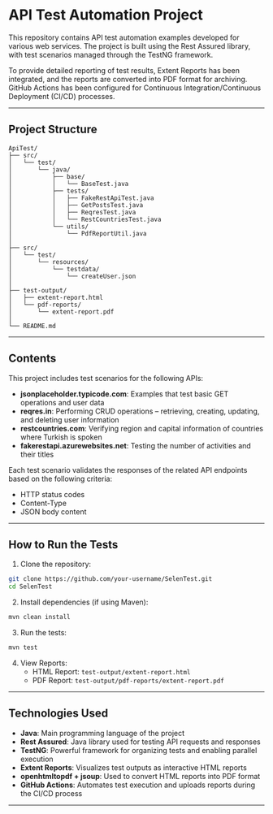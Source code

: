 # API Test Automation Project

This repository contains API test automation examples developed for various web services. The project is built using the Rest Assured library, with test scenarios managed through the TestNG framework.

To provide detailed reporting of test results, Extent Reports has been integrated, and the reports are converted into PDF format for archiving. GitHub Actions has been configured for Continuous Integration/Continuous Deployment (CI/CD) processes.

---

##  Project Structure

```
ApiTest/
├── src/
│   └── test/
│       └── java/
│           ├── base/                   
│           │   └── BaseTest.java
│           ├── tests/                 
│           │   ├── FakeRestApiTest.java
│           │   ├── GetPostsTest.java
│           │   ├── ReqresTest.java
│           │   └── RestCountriesTest.java
│           └── utils/                  
│               └── PdfReportUtil.java
│
├── src/
│   └── test/
│       └── resources/
│           └── testdata/              
│               └── createUser.json
│
├── test-output/
│   ├── extent-report.html             
│   └── pdf-reports/
│       └── extent-report.pdf          
│
└── README.md
```
---

## Contents

This project includes test scenarios for the following APIs:

- **jsonplaceholder.typicode.com**: Examples that test basic GET operations and user data
- **reqres.in**: Performing CRUD operations – retrieving, creating, updating, and deleting user information
- **restcountries.com**: Verifying region and capital information of countries where Turkish is spoken
- **fakerestapi.azurewebsites.net**: Testing the number of activities and their titles

Each test scenario validates the responses of the related API endpoints based on the following criteria:
- HTTP status codes
- Content-Type
- JSON body content

---

##  How to Run the Tests

1. Clone the repository:

```bash
git clone https://github.com/your-username/SelenTest.git
cd SelenTest
```

2. Install dependencies (if using Maven):

```bash
mvn clean install
```

3. Run the tests:

```bash
mvn test
```

4. View Reports:
    - HTML Report: `test-output/extent-report.html`
    - PDF Report: `test-output/pdf-reports/extent-report.pdf`


---
## Technologies Used

- **Java**: Main programming language of the project
- **Rest Assured**: Java library used for testing API requests and responses
- **TestNG**:  Powerful framework for organizing tests and enabling parallel execution
- **Extent Reports**: Visualizes test outputs as interactive HTML reports
- **openhtmltopdf + jsoup**: Used to convert HTML reports into PDF format
- **GitHub Actions**: Automates test execution and uploads reports during the CI/CD process
---